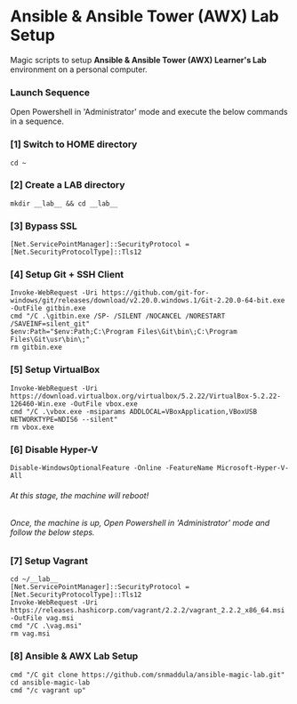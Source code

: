 # Ansible & Ansible Tower (AWX) Lab Setup
Magic scripts to setup <b>Ansible & Ansible Tower (AWX) Learner's Lab</b> environment on a personal computer.

### Launch Sequence
Open Powershell in 'Administrator' mode and execute the below commands in a sequence.

### [1] Switch to HOME directory 
    cd ~

### [2] Create a LAB directory
    mkdir __lab__ && cd __lab__

### [3] Bypass SSL
    [Net.ServicePointManager]::SecurityProtocol = [Net.SecurityProtocolType]::Tls12

### [4] Setup Git + SSH Client
    Invoke-WebRequest -Uri https://github.com/git-for-windows/git/releases/download/v2.20.0.windows.1/Git-2.20.0-64-bit.exe -OutFile gitbin.exe
    cmd "/C .\gitbin.exe /SP- /SILENT /NOCANCEL /NORESTART /SAVEINF=silent_git"
    $env:Path="$env:Path;C:\Program Files\Git\bin\;C:\Program Files\Git\usr\bin\;"
    rm gitbin.exe

### [5] Setup VirtualBox
    Invoke-WebRequest -Uri https://download.virtualbox.org/virtualbox/5.2.22/VirtualBox-5.2.22-126460-Win.exe -OutFile vbox.exe
    cmd "/C .\vbox.exe -msiparams ADDLOCAL=VBoxApplication,VBoxUSB NETWORKTYPE=NDIS6 --silent"
    rm vbox.exe
    
### [6] Disable Hyper-V
    Disable-WindowsOptionalFeature -Online -FeatureName Microsoft-Hyper-V-All
    
###### At this stage, the machine will reboot! 
###### Once, the machine is up, Open Powershell in 'Administrator' mode and follow the below steps.
    
### [7] Setup Vagrant
    cd ~/__lab__
    [Net.ServicePointManager]::SecurityProtocol = [Net.SecurityProtocolType]::Tls12
    Invoke-WebRequest -Uri https://releases.hashicorp.com/vagrant/2.2.2/vagrant_2.2.2_x86_64.msi -OutFile vag.msi
    cmd "/C .\vag.msi"
    rm vag.msi
    
### [8] Ansible & AWX Lab Setup
    cmd "/C git clone https://github.com/snmaddula/ansible-magic-lab.git"
    cd ansible-magic-lab
    cmd "/c vagrant up"
    
    
    
